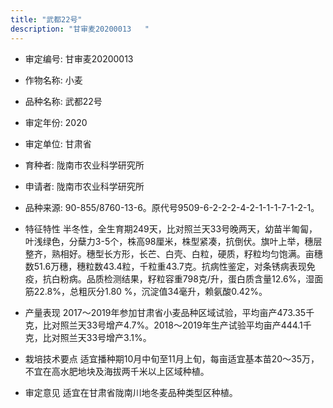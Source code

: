 ```yaml
---
title: "武都22号"
description: "甘审麦20200013	"
---
```

* 审定编号:  甘审麦20200013	

*  作物名称:  小麦

*  品种名称:  武都22号

*  审定年份:  2020

*  审定单位:  甘肃省

* 育种者:  陇南市农业科学研究所

*  申请者:  陇南市农业科学研究所

*  品种来源:  90-855/8760-13-6。原代号9509-6-2-2-2-4-2-1-1-1-7-1-2-1。

*  特征特性
半冬性，全生育期249天，比对照兰天33号晚两天，幼苗半匍匐，叶浅绿色，分蘖力3-5个，株高98厘米，株型紧凑，抗倒伏。旗叶上举，穗层整齐，熟相好。穗型长方形，长芒、白壳、白粒，硬质，籽粒均匀饱满。亩穗数51.6万穗，穗粒数43.4粒，千粒重43.7克。抗病性鉴定，对条锈病表现免疫，抗白粉病。品质检测结果，籽粒容重798克/升，蛋白质含量12.6%，湿面筋22.8%，总粗灰分1.80 %，沉淀值34毫升，赖氨酸0.42%。

*  产量表现
2017～2019年参加甘肃省小麦品种区域试验，平均亩产473.35千克，比对照兰天33号增产4.7%。2018～2019年生产试验平均亩产444.1千克，比对照兰天33号增产3.1%。

*  栽培技术要点
适宜播种期10月中旬至11月上旬，每亩适宜基本苗20～35万，不宜在高水肥地块及海拔两千米以上区域种植。

*  审定意见
适宜在甘肃省陇南川地冬麦品种类型区种植。
